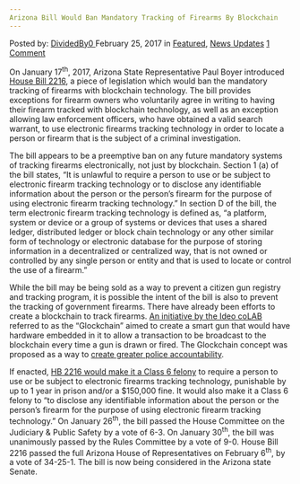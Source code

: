 ```yaml
---
Arizona Bill Would Ban Mandatory Tracking of Firearms By Blockchain
---
```

<article class="post-listing post-18331 post type-post status-publish format-standard has-post-thumbnail hentry  tag-arizona tag-ban tag-bill tag-blockchain tag-firearms tag-mandatory tag-tracking">
    <div class="post-inner">
        <span>Posted by: <a href="https://www.deepdotweb.com/author/dividedby0/" title="">DividedBy0 </a></span>
    <span>February 25, 2017</span>
    <span>in <a href="https://www.deepdotweb.com/category/deepdot-news/" rel="category tag">Featured</a>, <a href="https://www.deepdotweb.com/category/news-updates/" rel="category tag">News Updates</a></span>
    <span><a href="https://www.deepdotweb.com/2017/02/25/arizona-bill-ban-mandatory-tracking-firearms-blockchain/#comments">1 Comment</a></span>
    </p>
    <div class="clear"></div>
    <div class="entry">
    <p>On January 17<sup>th</sup>, 2017, Arizona State Representative Paul Boyer introduced <a href="https://apps.azleg.gov/BillStatus/BillOverview/68704">House Bill 2216</a>, a piece of legislation which would ban the mandatory tracking of firearms with blockchain technology. The bill provides exceptions for firearm owners who voluntarily agree in writing to having their firearm tracked with blockchain technology, as well as an exception allowing law enforcement officers, who have obtained a valid search warrant, to use electronic firearms tracking technology in order to locate a person or firearm that is the subject of a criminal investigation.</p>
    <p>The bill appears to be a preemptive ban on any future mandatory systems of tracking firearms electronically, not just by blockchain. Section 1 (a) of the bill states, “It is unlawful to require a person to use or be subject to electronic firearm tracking technology or to disclose any identifiable information about the person or the person&#8217;s firearm for the purpose of using electronic firearm tracking technology.” In section D of the bill, the term electronic firearm tracking technology is defined as, “a platform, system or device or a group of systems or devices that uses a shared ledger, distributed ledger or block chain technology or any other similar form of technology or electronic database for the purpose of storing information in a decentralized or centralized way, that is not owned or controlled by any single person or entity and that is used to locate or control the use of a firearm.”</p>
    <p>While the bill may be being sold as a way to prevent a citizen gun registry and tracking program, it is possible the intent of the bill is also to prevent the tracking of government firearms. There have already been efforts to create a blockchain to track firearms. <a href="http://www.coindesk.com/arizona-lawmaker-trying-ban-blockchain-gun-tracking/">An initiative by the Ideo coLAB</a> referred to as the “Glockchain” aimed to create a smart gun that would have hardware embedded in it to allow a transaction to be broadcast to the blockchain every time a gun is drawn or fired. The Glockchain concept was proposed as a way to <a href="http://www.businessinsider.com/inside-ideos-colab-program-2016-7">create greater police accountability</a>.</p>
    <p>If enacted, <a href="http://www.azleg.gov/legtext/53leg/1R/summary/H.HB2216_01-20-17_JPS.DOCX.htm">HB 2216 would make it a Class 6 felony</a> to require a person to use or be subject to electronic firearms tracking technology, punishable by up to 1 year in prison and/or a $150,000 fine. It would also make it a Class 6 felony to “to disclose any identifiable information about the person or the person&#8217;s firearm for the purpose of using electronic firearm tracking technology.” On January 26<sup>th</sup>, the bill passed the House Committee on the Judiciary &amp; Public Safety by a vote of 6-3. On January 30<sup>th</sup>, the bill was unanimously passed by the Rules Committee by a vote of 9-0. House Bill 2216 passed the full Arizona House of Representatives on February 6<sup>th</sup>, by a vote of 34-25-1. The bill is now being considered in the Arizona state Senate.</p>
    </div>
    <span style="display:none"><a href="https://www.deepdotweb.com/tag/arizona/" rel="tag">arizona</a> <a href="https://www.deepdotweb.com/tag/ban/" rel="tag">ban</a> <a href="https://www.deepdotweb.com/tag/bill/" rel="tag">bill</a> <a href="https://www.deepdotweb.com/tag/blockchain/" rel="tag">blockchain</a> <a href="https://www.deepdotweb.com/tag/firearms/" rel="tag">firearms</a> <a href="https://www.deepdotweb.com/tag/mandatory/" rel="tag">mandatory</a> <a href="https://www.deepdotweb.com/tag/tracking/" rel="tag">tracking</a></span> <span style="display:none" class="updated">2017-02-25</span>
    <div style="display:none" class="vcard author" itemprop="author" itemscope itemtype="http://schema.org/Person"><strong class="fn" itemprop="name"><a href="https://www.deepdotweb.com/author/dividedby0/" title="Posts by DividedBy0" rel="author">DividedBy0</a></strong></div>
    </div>
</article>

